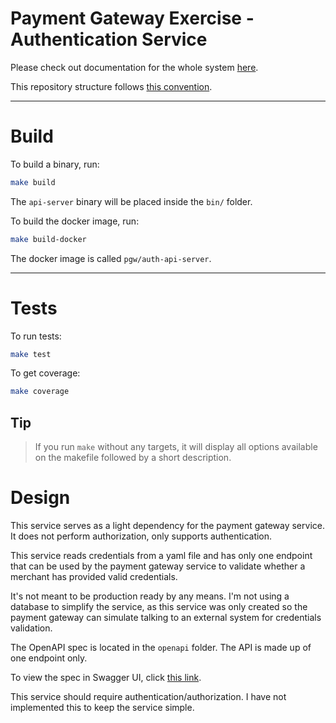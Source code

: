 # Payment Gateway Exercise - Authentication Service

Please check out documentation for the whole system [here](https://github.com/gustavooferreira/pgw-docs).

This repository structure follows [this convention](https://github.com/golang-standards/project-layout).

---

# Build

To build a binary, run:

```bash
make build
```

The `api-server` binary will be placed inside the `bin/` folder.

To build the docker image, run:

```bash
make build-docker
```

The docker image is called `pgw/auth-api-server`.

---

# Tests

To run tests:

```bash
make test
```

To get coverage:

```bash
make coverage
```

## Tip

> If you run `make` without any targets, it will display all options available on the makefile followed by a short description.

# Design

This service serves as a light dependency for the payment gateway service. It does not perform authorization, only supports authentication.

This service reads credentials from a yaml file and has only one endpoint that can be used by the payment gateway service to validate whether a merchant has provided valid credentials.

It's not meant to be production ready by any means. I'm not using a database to simplify the service, as this service was only created so the payment gateway can simulate talking to an external system for credentials validation.

The OpenAPI spec is located in the `openapi` folder. The API is made up of one endpoint only.

To view the spec in Swagger UI, click [this link](https://petstore.swagger.io/?url=https://raw.githubusercontent.com/gustavooferreira/pgw-auth-service/master/openapi/spec.yaml).

This service should require authentication/authorization. I have not implemented this to keep the service simple.
